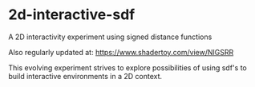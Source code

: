 # 2d-interactive-sdf
A 2D interactivity experiment using signed distance functions

Also regularly updated at: https://www.shadertoy.com/view/NlGSRR

This evolving experiment strives to explore possibilities of using sdf's to build interactive environments in a 2D context.
